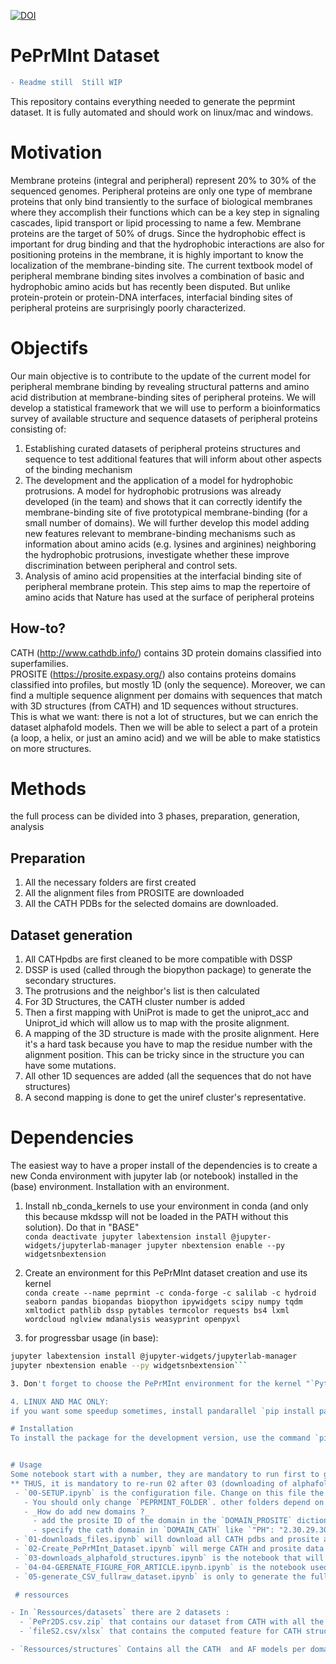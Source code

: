 [![DOI](https://zenodo.org/badge/495005184.svg)](https://zenodo.org/badge/latestdoi/495005184)

# PePrMInt Dataset

```diff
- Readme still  Still WIP 
```

This repository contains everything needed to generate the peprmint dataset. 
It is fully automated and should work on linux/mac and windows.

# Motivation
Membrane proteins (integral and peripheral) represent 20% to 30% of the sequenced genomes. Peripheral proteins are only one type of membrane proteins that only bind transiently to the surface of biological membranes where they accomplish their functions which can be a key step in signaling cascades, lipid transport or lipid processing to name a few. Membrane proteins are the target of 50% of drugs. Since the hydrophobic effect is important for drug binding and that the hydrophobic interactions are also for positioning proteins in the membrane, it is highly important to know the localization of the membrane-binding site. The current textbook model of peripheral membrane binding sites involves a combination of basic and hydrophobic amino acids but has recently been disputed. But unlike protein-protein or protein-DNA interfaces, interfacial binding sites of peripheral proteins are surprisingly poorly characterized.


# Objectifs
Our main objective is to contribute to the update of the current model for peripheral membrane binding by revealing structural patterns and amino acid distribution at membrane-binding sites of peripheral proteins. We will develop a statistical framework that we will use to perform a bioinformatics survey of available structure and sequence datasets of peripheral proteins consisting of:
1. Establishing curated datasets of peripheral proteins structures and sequence to test additional features that will inform about other aspects of the binding mechanism
2. The development and the application of a model for hydrophobic protrusions. A model for hydrophobic protrusions was already developed (in the team) and shows that it can correctly identify the membrane-binding site of five prototypical membrane-binding (for a small number of domains). We will further develop this model adding new features relevant to membrane-binding mechanisms such as information about amino acids (e.g. lysines and arginines) neighboring the hydrophobic protrusions, investigate whether these improve discrimination between peripheral and control sets.
3. Analysis of amino acid propensities at the interfacial binding site of peripheral membrane protein. This step aims to map the repertoire of amino acids that Nature has used at the surface of peripheral proteins

## How-to?
CATH (http://www.cathdb.info/) contains 3D protein domains classified into superfamilies.  
PROSITE (https://prosite.expasy.org/) also contains proteins domains classified into profiles, but mostly 1D (only the sequence). Moreover, we can find a multiple sequence alignment per domains with sequences that match with 3D structures (from CATH) and 1D sequences without structures.  
This is what we want: there is not a lot of structures, but we can enrich the dataset alphafold models.
Then we will be able to select a part of a protein (a loop, a helix, or just an amino acid) and we will be able to make statistics on more structures.


# Methods
the full process can be divided into 3 phases, preparation, generation, analysis  

## Preparation 
 1. All the necessary folders are first created
 2. All the alignment files from PROSITE are downloaded
 3. All the CATH PDBs for the selected domains are downloaded.
 
## Dataset generation
 1. All CATHpdbs are first cleaned to be more compatible with DSSP
 2. DSSP is used (called through the biopython package) to generate the secondary structures.
 3. The protrusions and the neighbor's list is then calculated
 4. For 3D Structures, the CATH cluster number is added
 5. Then a first mapping with UniProt is made to get the uniprot_acc and Uniprot_id which will allow us to map with the prosite alignment.
 6. A mapping of the 3D structure is made with the prosite alignment. Here it's a hard task because you have to map the residue number with the alignment position. This can be tricky since in the structure you can have some mutations.
 7. All other 1D sequences are added (all the sequences that do not have structures)
 8. A second mapping is done to get the uniref cluster's representative.
 

## 
# Dependencies
The easiest way to have a proper install of the dependencies is to create a new Conda environment with jupyter lab (or notebook) installed in the (base) environment.
Installation with an environment.

1. Install nb_conda_kernels to use your environment in conda (and only this because mkdssp will not be loaded in the PATH without this solution). Do that in "BASE"  
`conda deactivate
jupyter labextension install @jupyter-widgets/jupyterlab-manager
jupyter nbextension enable --py widgetsnbextension`

2. Create an environment for this PePrMInt dataset creation and use its kernel  
`conda create --name peprmint -c conda-forge -c salilab -c hydroid seaborn pandas biopandas biopython ipywidgets scipy numpy tqdm xmltodict pathlib dssp pytables termcolor requests bs4 lxml wordcloud nglview mdanalysis weasyprint openpyxl`

3. for progressbar usage (in base):  
```bash 
jupyter labextension install @jupyter-widgets/jupyterlab-manager 
jupyter nbextension enable --py widgetsnbextension```

3. Don't forget to choose the PePrMInt environment for the kernel "`Python [conda env:peprmint]`"

4. LINUX AND MAC ONLY:  
if you want some speedup sometimes, install pandarallel `pip install pandarallel`

# Installation
To install the package for the development version, use the command `pip install -e .` in the base folder.


# Usage
Some notebook start with a number, they are mandatory to run first to generate and download dataset.  
** THUS, it is mandatory to re-run 02 after 03 (downloading of alphafold structure) **
 - `00-SETUP.ipynb` is the configuration file. Change on this file the output folders, add some domains if you want.
   - You should only change `PEPRMINT_FOLDER`. other folders depend on this one.
   - _How do add new domains ?_
     - add the prosite ID of the domain in the `DOMAIN_PROSITE` dictionary. If you have one prositeID just add it like `"SH2": "PS50001"`, if you have a list:  "SH2": ["PS50001","PSXXXXX"]`
     - specify the cath domain in `DOMAIN_CATH` like `"PH": "2.30.29.30",`
 - `01-downloads_files.ipynb` will download all CATH pdbs and prosite alignment.
 - `02-Create_PePrMInt_Dataset.ipynb` will merge CATH and prosite data to create the PePrMInt dataset
 - `03-downloads_alphafold_structures.ipynb` is the notebook that will download alphafold structure
 - `04-04-GERENATE_FIGURE_FOR_ARTICLE.ipynb.ipynb` is the notebook used to generate figure for our main paper
 - `05-generate_CSV_fullraw_dataset.ipynb` is only to generate the full dataset in CSV foramt.

 # ressources

- In `Ressources/datasets` there are 2 datasets : 
  - `PePr2DS.csv.zip` that contains our dataset from CATH with all the features computes for each amino acids
  - `fileS2.csv/xlsx` that contains the computed feature for CATH structure and AF models summed for each proteins.

- `Ressources/structures` Contains all the CATH  and AF models per domains. : 






